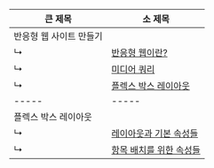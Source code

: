 | 큰 제목 | 소 제목 |
|--------| -------|
| 반응형 웹 사이트 만들기| | 
| ↳ | [반응형 웹이란?](./01/01-1/README.md) |
| ↳ | [미디어 쿼리](./01/01-2/README.md) |
| ↳ | [플렉스 박스 레이아웃](./01/01-3/README.md) |
| ----- | ----- |
| 플렉스 박스 레이아웃 | |
| ↳ | [레이아웃과 기본 속성들](./02/02-1/README.md) |
| ↳ | [항목 배치를 위한 속성들](./02/02-2/README.md) |